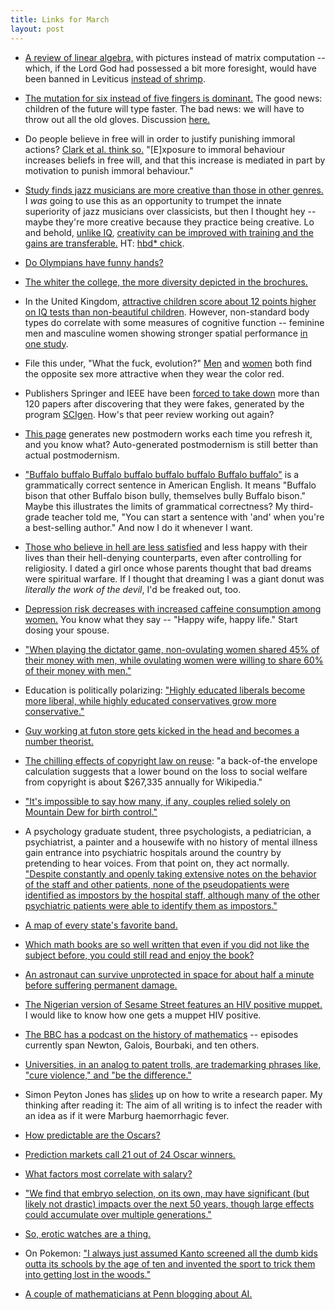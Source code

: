```yaml
---
title: Links for March
layout: post
---
```


* [A review of linear algebra,](http://www.cns.nyu.edu/~eero/NOTES/geomLinAlg.pdf) with pictures instead of matrix computation -- which, if the Lord God had possessed a bit more foresight, would have been banned in Leviticus [instead of shrimp](http://www.godhatesshrimp.com/). 

* [The mutation for six instead of five fingers is dominant.](http://genetics.thetech.org/ask-a-geneticist/polydactyly) The good news: children of the future will type faster. The bad news: we will have to throw out all the old gloves. Discussion [here.](http://www.reddit.com/r/todayilearned/comments/1ysgcl/til_the_gene_for_having_six_fingers_is_a_dominant/)

* Do people believe in free will in order to justify punishing immoral actions? [Clark et al. think so.](http://blog.practicalethics.ox.ac.uk/2014/02/free-will-beliefs-and-motivation-to-punish/) "[E]xposure to immoral behaviour increases beliefs in free will, and that this increase is mediated in part by motivation to punish immoral behaviour." 

* [Study finds jazz musicians are more creative than those in other genres.](http://www.sciencedirect.com/science/article/pii/S0191886914000919) I *was* going to use this as an opportunity to trumpet the innate superiority of jazz musicians over classicists, but then I thought hey -- maybe they're more creative because they practice being creative. Lo and behold, [unlike IQ](http://www.gwern.net/Drug%20heuristics), [creativity can be improved with training and the gains are transferable.](http://gettingsorted.homestead.com/Scott__et_al__2004_Creativity_Training.pdf) HT: [hbd* chick](http://hbdchick.wordpress.com/).

* [Do Olympians have funny hands?](http://madcontrarian.wordpress.com/2014/02/20/quick-winter-olympics-digit-ratio-note/)

* [The whiter the college, the more diversity depicted in the brochures.](http://www.npr.org/2013/12/29/257765543/a-campus-more-colorful-than-reality-beware-that-college-brochure)

* In the United Kingdom, [attractive children score about 12 points higher on IQ tests than non-beautiful children](http://www.sciencedirect.com/science/article/pii/S0160289610001315). However, non-standard body types do correlate with some measures of cognitive function -- feminine men and masculine women showing stronger spatial performance [in one study](http://psycnet.apa.org/journals/dev/12/6/524/).

* File this under, "What the fuck, evolution?" [Men](http://ts-si.org/files/ElliotNiestaRomanticRed.pdf) and [women](http://psycnet.apa.org/journals/xge/139/3/399?utm_source=feedburner&utm_medium=feed&utm_campaign=Feed:%20apa-journals-xge%20%28Journal%20of%20Experimental%20Psychology:%20General%29) both find the opposite sex more attractive when they wear the color red.

* Publishers Springer and IEEE have been [forced to take down](http://www.nature.com/news/publishers-withdraw-more-than-120-gibberish-papers-1.14763) more than 120 papers after discovering that they were fakes, generated by the program [SCIgen](http://pdos.csail.mit.edu/scigen/). How's that peer review working out again?

* [This page](http://www.elsewhere.org/pomo/) generates new postmodern works each time you refresh it, and you know what? Auto-generated postmodernism is still better than actual postmodernism.

* ["Buffalo buffalo Buffalo buffalo buffalo buffalo Buffalo buffalo"](http://en.wikipedia.org/wiki/Buffalo_buffalo_Buffalo_buffalo_buffalo_buffalo_Buffalo_buffalo) is a grammatically correct sentence in American English. It means "Buffalo bison that other Buffalo bison bully, themselves bully Buffalo bison." Maybe this illustrates the limits of grammatical correctness?  My third-grade teacher told me, "You can start a sentence with 'and' when you're a best-selling author." And now I do it whenever I want.

* [Those who believe in hell are less satisfied](http://www.plosone.org/article/info%3Adoi%2F10.1371%2Fjournal.pone.0085251#s1) and less happy with their lives than their hell-denying counterparts, even after controlling for religiosity. I dated a girl once whose parents thought that bad dreams were spiritual warfare. If I thought that dreaming I was a giant donut was *literally the work of the devil*, I'd be freaked out, too.

* [Depression risk decreases with increased caffeine consumption among women.](http://archinte.jamanetwork.com/article.aspx?articleid=1105943) You know what they say -- "Happy wife, happy life." Start dosing your spouse.

* ["When playing the dictator game, non-ovulating women shared 45% of their money with men, while ovulating women were willing to share 60% of their money with men."](http://www.medicalnewstoday.com/articles/273393.php)

* Education is politically polarizing: ["Highly educated liberals become more liberal, while highly educated conservatives grow more conservative."](http://www.theatlantic.com/politics/archive/2014/02/why-americans-are-so-polarized-education-and-evolution/284098/)

* [Guy working at futon store gets kicked in the head and becomes a number theorist.](http://www.huffingtonpost.com/2012/04/30/college-dropout-jason-pad_n_1464835.html)

* [The chilling effects of copyright law on reuse](http://web.mit.edu/nagaraj/files/copyright_nagaraj.pdf): "a back-of-the envelope calculation suggests that a lower bound on the loss to social welfare from copyright is about $267,335 annually for Wikipedia."

* ["It's impossible to say how many, if any, couples relied solely on Mountain Dew for birth control."](http://www.livescience.com/36492-yellow-dye-5-tartrazine-mountain-dew-sperm.html)

* A psychology graduate student, three psychologists, a pediatrician, a psychiatrist, a painter and a housewife with no history of mental illness gain entrance into psychiatric hospitals around the country by pretending to hear voices. From that point on, they act normally. ["Despite constantly and openly taking extensive notes on the behavior of the staff and other patients, none of the pseudopatients were identified as impostors by the hospital staff, although many of the other psychiatric patients were able to identify them as impostors."](http://en.wikipedia.org/wiki/Rosenhan_experiment)

* [A map of every state's favorite band.](http://musicmachinery.com/2014/02/25/exploring-regional-listening-preferences/)

* [Which math books are so well written that even if you did not like the subject before, you could still read and enjoy the book?](http://www.reddit.com/r/math/comments/1z25ea/which_math_books_are_so_well_written_that_even_if/)

* [An astronaut can survive unprotected in space for about half a minute before suffering permanent damage.](http://imagine.gsfc.nasa.gov/docs/ask_astro/answers/970603.html)

* [The Nigerian version of Sesame Street features an HIV positive muppet.](http://en.wikipedia.org/wiki/Sesame_Square) I would like to know how one gets a muppet HIV positive. 

* [The BBC has a podcast on the history of mathematics](http://www.bbc.co.uk/podcasts/series/maths) -- episodes currently span Newton, Galois, Bourbaki, and ten others. 

* [Universities, in an analog to patent trolls, are trademarking phrases like, "cure violence," and "be the difference."](http://languagelog.ldc.upenn.edu/nll/?p=10775)

* Simon Peyton Jones has [slides](https://research.microsoft.com/en-us/um/people/simonpj/papers/giving-a-talk/writing-a-paper-slides.pdf) up on how to write a research paper. My thinking after reading it: The aim of all writing is to infect the reader with an idea as if it were Marburg haemorrhagic fever.

* [How predictable are the Oscars?](https://www.amstat.org/newsroom/pdfs/JustHowPredictablearetheOscars.pdf)

* [Prediction markets call 21 out of 24 Oscar winners.](http://dartthrowingchimp.wordpress.com/2014/03/03/the-wisdom-of-crowds-oscars-edition/)

* [What factors most correlate with salary?](http://lesswrong.com/r/discussion/lw/jsp/political_skills_which_increase_income/)

* ["We find that embryo selection, on its own, may have significant (but likely not drastic) impacts over the next 50 years, though large effects could accumulate over multiple generations."](www.nickbostrom.com/papers/embryo.pdf)

* [So, erotic watches are a thing.](https://www.google.com/search?site=&tbm=isch&source=hp&biw=1280&bih=691&q=erotic+watches&oq=erotic+watches&gs_l=img.3...940.2642.0.2728.14.4.0.10.0.0.91.271.4.4.0....0...1ac.1.36.img..11.3.222.y49mpHqUuuk)

* On Pokemon: ["I always just assumed Kanto screened all the dumb kids outta its schools by the age of ten and invented the sport to trick them into getting lost in the woods."](http://thepunchlineismachismo.com/archives/comic/04052010)

* [A couple of mathematicians at Penn blogging about AI.](http://artent.net/) 
